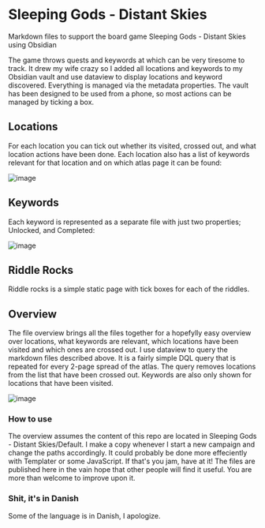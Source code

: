# Sleeping Gods - Distant Skies
Markdown files to support the board game Sleeping Gods - Distant Skies using Obsidian

The game throws quests and keywords at which can be very tiresome to track. It drew my wife crazy so I added all locations and keywords to my Obsidian vault and use dataview to display locations and keyword discovered. Everything is managed via the metadata properties. The vault has been designed to be used from a phone, so most actions can be managed by ticking a box. 


## Locations
For each location you can tick out whether its visited, crossed out, and what location actions have been done. Each location also has a list of keywords relevant for that location and on which atlas page it can be found:

![image](https://github.com/user-attachments/assets/9f661594-d7c7-4bdd-993b-fce76f43757d)

## Keywords
Each keyword is represented as a separate file with just two properties; Unlocked, and Completed:

![image](https://github.com/user-attachments/assets/689130b1-f4d2-45b8-9f3c-3abe7d8670ed)

## Riddle Rocks
Riddle rocks is a simple static page with tick boxes for each of the riddles. 

## Overview
The file overview brings all the files together for a hopefylly easy overview over locations, what keywords are relevant, which locations have been visited and which ones are crossed out. I use dataview to query the markdown files described above. It is a fairly simple DQL query that is repeated for every 2-page spread of the atlas. The query removes locations from the list that have been crossed out. Keywords are also only shown for locations that have been visited. 

![image](https://github.com/user-attachments/assets/2d268d27-c1c6-49e5-ae2b-8f7442b89d5b)


### How to use
The overview assumes the content of this repo are located in Sleeping Gods - Distant Skies/Default. I make a copy whenever I start a new campaign and change the paths accordingly. It could probably be done more effeciently with Templater or some JavaScript. If that's you jam, have at it! The files are published here in the vain hope that other people will find it useful. You are more than welcome to improve upon it. 

### Shit, it's in Danish
Some of the language is in Danish, I apologize.
